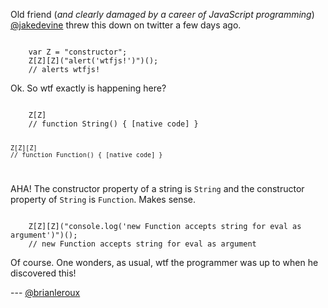 Old friend (_and clearly damaged by a career of JavaScript programming_) [@jakedevine](http://twitter.com/jakedevine) threw this down on twitter a few days ago.

<code>
    var Z = "constructor"; 
    Z[Z][Z]("alert('wtfjs!')")();
    // alerts wtfjs!
</code>

Ok. So wtf exactly is happening here?

<code>
    Z[Z]
    // function String() { [native code] }

    Z[Z][Z]
    // function Function() { [native code] }
</code>

AHA! The constructor property of a string is `String` and the constructor property of `String` is `Function`. Makes sense.

<code>
    Z[Z][Z]("console.log('new Function accepts string for eval as argument')")();
    // new Function accepts string for eval as argument
</code>

Of course. One wonders, as usual, wtf the programmer was up to when he discovered this!

--- [@brianleroux](http://twitter.com/brianleroux)